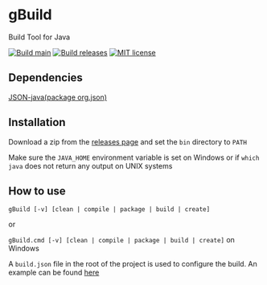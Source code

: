 # gBuild
Build Tool for Java


[![Build main](https://github.com/Vincentvibe3/gBuild/actions/workflows/Build.yml/badge.svg?branch=main)](https://github.com/Vincentvibe3/gBuild/actions/workflows/Build.yml)
[![Build releases](https://github.com/Vincentvibe3/gBuild/actions/workflows/Releases.yml/badge.svg)](https://github.com/Vincentvibe3/gBuild/actions/workflows/Releases.yml)
[![MIT license](https://img.shields.io/badge/License-MIT-blue.svg)](https://github.com/Vincentvibe3/gBuild/blob/main/LICENSE)


## Dependencies
[JSON-java(package org.json)](https://github.com/stleary/JSON-java)
  
## Installation
 Download a zip from the [releases page](https://github.com/Vincentvibe3/gBuild/releases) and set the ```bin``` directory to ```PATH```

 Make sure the ```JAVA_HOME``` environment variable is set on Windows or if ```which java``` does not return any output on UNIX systems

## How to use
  ```gBuild [-v] [clean | compile | package | build | create]```

  or 

  ```gBuild.cmd [-v] [clean | compile | package | build | create]``` on Windows
  
  A ```build.json``` file in the root of the project is used to configure the build. An example can be found [here](https://github.com/Vincentvibe3/gBuild/blob/main/build.json)
